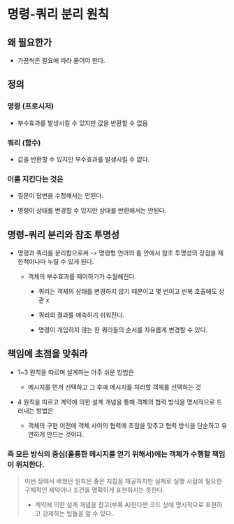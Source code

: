 # 명령-쿼리 분리 원칙

## 왜 필요한가

- 가끔씩은 필요에 따라 물어야 한다.

## 정의

### 명령 (프로시저)

- 부수효과를 발생시킬 수 있지만 값을 반환할 수 없음

### 쿼리 (함수)

- 값을 반환할 수 있지만 부수효과를 발생시킬 수 없다.

### 이를 지킨다는 것은

- 질문이 답변을 수정해서는 안된다.

- 명령이 상태를 변경할 수 있지만 상태를 반환해서는 안된다.

## 명령-쿼리 분리와 참조 투명성

- 명령과 쿼리를 분리함으로써 -> 명령형 언어의 틀 안에서 참조 투명성의 장점을 제한적이나마 누릴 수 있게 된다.

    - 객체의 부수효과를 제어하기가 수월해진다.

        - 쿼리는 객체의 상태를 변경하지 않기 때문이고 몇 번이고 반복 호출해도 상관 x

        - 쿼리의 결과를 예측하기 쉬워진다.

        - 명령이 개입하지 않는 한 쿼리들의 순서를 자유롭게 변경할 수 있다.

## 책임에 초점을 맞춰라

- 1~3 원칙을 따르며 설계하는 아주 쉬운 방법은 

  - 메시지를 먼저 선택하고 그 후에 메시지를 처리할 객체를 선택하는 것

- 4 원칙을 따르고 계약에 의한 설계 개념을 통해 객체의 협력 방식을 명시적으로 드러내는 방법은

    - 객체의 구현 이전에 객체 사이의 협력에 초점을 맞추고 협력 방식을 단순하고 유연하게 만드는 것이다.

### 즉 모든 방식의 중심(훌룡한 메시지를 얻기 위해서)에는 객체가 수행할 책임이 위치한다.

> 이번 장에서 배웠던 원칙은 좋은 지침을 제공하지만 실제로 실행 시점에 필요한 구체적인 제약이나 조건을 명확하게 표현하지는 못한다.
> - 계약에 의한 설계 개념을 참고(부록 A)한다면 코드 상에 명시적으로 표현하고 강제하는 팁들을 알 수 있다..